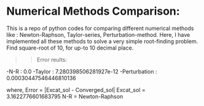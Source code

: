 # Numerical Methods Comparison:
This is a repo of python codes for comparing different numerical methods like : Newton-Raphson, Taylor-series, Perturbation-method.
Here, I have implemented all these methods to solve a very simple root-finding problem. Find square-root of 10, for up-to 10 decimal place.

>> Error reults:

-N-R          : 0.0
-Taylor       : 7.280398506281927e-12
-Perturbation : 0.00030447546446810136

where,
Error     = |Excat_sol - Converged_sol|
Excat_sol = 3.1622776601683795
N-R       = Newton-Raphson

